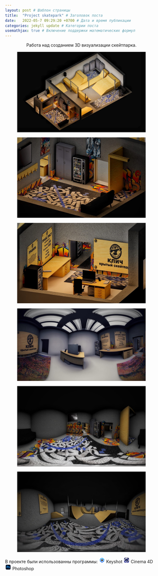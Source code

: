 ```yaml
---
layout: post # Шаблон страницы
title:  "Project skatepark" # Заголовок поста
date:   2022-05-7 09:29:20 +0700 # Дата и время публикации
categories: jekyll update # Категории поста
usemathjax: true # Включение поддержки математических формул
---
```



<div style="text-align: center;">
Работа над созданием 3D визуализации скейтпарка.
</div>
<figure>
<img src="/assets\img\skatepark/1.jpg" alt="Титульная картинка" class="zoomable" onclick="openModal(this)">
</figure>
<figure>
<img src="/assets\img\skatepark/2.jpg" alt="Титульная картинка" class="zoomable" onclick="openModal(this)">
</figure>
<figure>
<img src="/assets\img\skatepark/3.jpg" alt="Титульная картинка" class="zoomable" onclick="openModal(this)">
</figure>
<figure>
<img src="/assets\img\skatepark/4.jpg" alt="Титульная картинка" class="zoomable" onclick="openModal(this)">
</figure>
<figure>
<img src="/assets\img\skatepark/5.jpg" alt="Титульная картинка" class="zoomable" onclick="openModal(this)">
</figure>
<figure>
<img src="/assets\img\skatepark/6.jpg" alt="Титульная картинка" class="zoomable" onclick="openModal(this)">
</figure>
<!-- Модальное окно для увеличенного изображения -->
<div id="imageModal" class="modal">
  <span class="close" onclick="closeModal()">&times;</span>
  <img class="modal-content" id="modalImage">
</div>

<style>
.modal {
  display: none;
  position: fixed;
  z-index: 999;
  padding: 0;
  left: 0;
  top: 0;
  width: 100%;
  height: 100%;
  background-color: rgba(0,0,0,0.9);
  cursor: pointer;
}

.modal-content {
  margin: auto;
  display: block;
  width: 100%;
  height: 100%;
  object-fit: contain;
  padding: 20px;
}

.close {
  position: fixed;
  color: #f1f1f1;
  font-size: 40px;
  font-weight: bold;
  cursor: pointer;
  z-index: 1000;
}

/* Медиа-запрос для мобильных устройств */
@media screen and (max-width: 768px) {
  .close {
    bottom: 20px;
    left: 50%;
    transform: translateX(-50%);
  }
}

/* Медиа-запрос для ПК */
@media screen and (min-width: 769px) {
  .close {
    right: 35px;
    top: 15px;
  }
}

.zoomable {
  cursor: pointer;
}
</style>

<script>
function openModal(img) {
  var modal = document.getElementById("imageModal");
  var modalImg = document.getElementById("modalImage");
  modal.style.display = "block";
  modalImg.src = img.src;
}

function closeModal() {
  document.getElementById("imageModal").style.display = "none";
}

/* Добавляем обработчик клика на модальное окно */
document.getElementById("imageModal").addEventListener("click", function(e) {
  if (e.target !== document.getElementById("modalImage")) {
    closeModal();
  }
});
</script>

В проекте были использованны программы:
<img src="/assets/img/icon/keyshot.png" alt="keyshot icon" style="width:20px;"> Keyshot
<img src="/assets/img/icon/cinema4d.png" alt="cinema4d icon" style="width:20px;"> Cinema 4D 
<img src="/assets/img/icon/photoshop.png" alt="photoshop icon" style="width:20px;"> Photoshop
